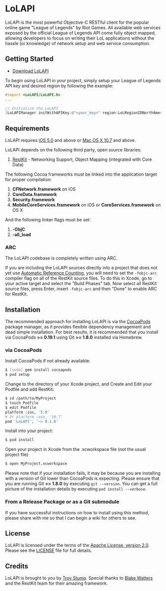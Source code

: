 # LoLAPI

LoLAPI is the most powerful Objective-C RESTful client for the popular online game "League of Legends" by Riot Games. All available web services exposed by the official League of Legends API come fully object mapped, allowing developers to focus on writing their LoL applications without the hassle (or knowledge) of network setup and web service consumption.

## Getting Started

- [Download LoLAPI](https://github.com/troystump/LoLAPI/releases)

To begin using LoLAPI in your project, simply setup your League of Legends API key and desired region by following the example:

``` objective-c
#import <LoLAPI/LoLAPI.h>
...

// Initialize the LoLAPI
[LoLAPIManager initWithAPIKey:@"<your_key>" region:LoLRegionIDNorthAmerica];
```

## Requirements

LoLAPI requires [iOS 5.0](http://developer.apple.com/library/ios/#releasenotes/General/WhatsNewIniPhoneOS/Articles/iOS5.html#//apple_ref/doc/uid/TP30915195-SW1) and above or [Mac OS X 10.7](http://developer.apple.com/library/mac/#releasenotes/MacOSX/WhatsNewInOSX/Articles/MacOSX10_7.html#//apple_ref/doc/uid/TP40010355-SW5) and above.

LoLAPI depends on the following third party, open source libraries:

1. [RestKit](https://github.com/RestKit/RestKit) - Networking Support, Object Mapping (integrated with Core Data)

The following Cocoa frameworks must be linked into the application target for proper compilation:

1. **CFNetwork.framework** on iOS
1. **CoreData.framework**
1. **Security.framework**
1. **MobileCoreServices.framework** on iOS or **CoreServices.framework** on OS X

And the following linker flags must be set:

1. **-ObjC**
1. **-all_load**

### ARC

The LoLAPI codebase is completely written using ARC.

If you are including the LoLAPI sources directly into a project that does not yet use [Automatic Reference Counting](http://clang.llvm.org/docs/AutomaticReferenceCounting.html), you will need to set the `-fobjc-arc` compiler flag on all of the RestKit source files. To do this in Xcode, go to your active target and select the "Build Phases" tab. Now select all RestKit source files, press Enter, insert `-fobjc-arc` and then "Done" to enable ARC for RestKit.

## Installation

The recommended approach for installing LoLAPI is via the [CocoaPods](http://cocoapods.org/) package manager, as it provides flexible dependency management and dead simple installation. For best results, it is recommended that you install via CocoaPods **>= 0.19.1** using Git **>= 1.8.0** installed via Homebrew.

### via CocoaPods

Install CocoaPods if not already available:

``` bash
$ [sudo] gem install cocoapods
$ pod setup
```

Change to the directory of your Xcode project, and Create and Edit your Podfile and add RestKit:

``` bash
$ cd /path/to/MyProject
$ touch Podfile
$ edit Podfile
platform :ios, '5.0' 
# Or platform :osx, '10.7'
pod 'LoLAPI', '~> 0.1.0'
```

Install into your project:

``` bash
$ pod install
```

Open your project in Xcode from the .xcworkspace file (not the usual project file)

``` bash
$ open MyProject.xcworkspace
```

Please note that if your installation fails, it may be because you are installing with a version of Git lower than CocoaPods is expecting. Please ensure that you are running Git **>= 1.8.0** by executing `git --version`. You can get a full picture of the installation details by executing `pod install --verbose`.

### From a Release Package or as a Git submodule

If you have successful instructions on how to install using this method, please share with me so that I can begin a wiki for others to see.

## License

LoLAPI is licensed under the terms of the [Apache License, version 2.0](http://www.apache.org/licenses/LICENSE-2.0.html). Please see the [LICENSE](LICENSE) file for full details.

## Credits

LoLAPI is brought to you by [Troy Stump](http://twitter.com/troystump).
Special thanks to [Blake Watters](http://twitter.com/blakewatters) and the RestKit team for their amazing framework.
